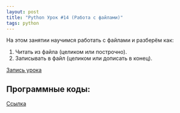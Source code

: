 ```yaml
---
layout: post
title: "Python Урок #14 (Работа с файлами)"
tags: python
---
```


На этом занятии научимся работать с файлами и разберём как:
1. Читать из файла (целиком или построчно).
2. Записывать в файл (целиком или дописать в конец).

[Запись урока](https://us02web.zoom.us/rec/share/UeWRWQ1MqdnaYVon2d38ivzD63SPhT_BX0x3rbbIC2OzMK8VE_9P52U47yqC9kYP.XdimjbuHw5pGKqtu?startTime=1610188260000)

## Программные коды:
[Cсылка](https://repl.it/@JuniorCodeKryla/Files#main.py)


